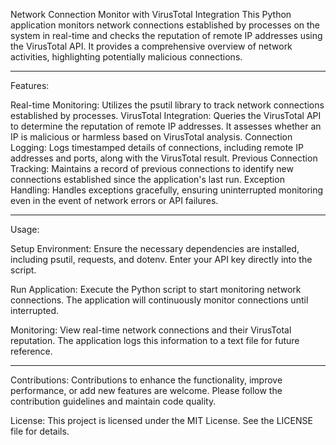 Network Connection Monitor with VirusTotal Integration
This Python application monitors network connections established by processes on the system in real-time and checks the reputation of remote IP addresses using the VirusTotal API. It provides a comprehensive overview of network activities, highlighting potentially malicious connections.

---

Features: 

Real-time Monitoring: Utilizes the psutil library to track network connections established by processes.
VirusTotal Integration: Queries the VirusTotal API to determine the reputation of remote IP addresses. It assesses whether an IP is malicious or harmless based on VirusTotal analysis.
Connection Logging: Logs timestamped details of connections, including remote IP addresses and ports, along with the VirusTotal result.
Previous Connection Tracking: Maintains a record of previous connections to identify new connections established since the application's last run.
Exception Handling: Handles exceptions gracefully, ensuring uninterrupted monitoring even in the event of network errors or API failures.

---

Usage:   

Setup Environment: Ensure the necessary dependencies are installed, including psutil, requests, and dotenv. Enter your API key directly into the script.

Run Application: Execute the Python script to start monitoring network connections. The application will continuously monitor connections until interrupted.

Monitoring: View real-time network connections and their VirusTotal reputation. The application logs this information to a text file for future reference.

---

Contributions:
Contributions to enhance the functionality, improve performance, or add new features are welcome. Please follow the contribution guidelines and maintain code quality.

License:
This project is licensed under the MIT License. See the LICENSE file for details.
